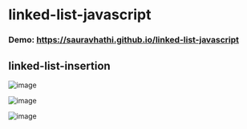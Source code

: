 # linked-list-javascript

### Demo: https://sauravhathi.github.io/linked-list-javascript

## linked-list-insertion

![image](https://user-images.githubusercontent.com/61316762/195710082-2f6d173c-14ed-49b6-a395-f171c4bfdf57.png)

![image](https://user-images.githubusercontent.com/61316762/195710129-59200d43-9d59-434c-aac8-b669520cbf19.png)

![image](https://user-images.githubusercontent.com/61316762/195710163-e88b3673-dd1b-4a0e-ae53-90c6d6b8e8a2.png)
